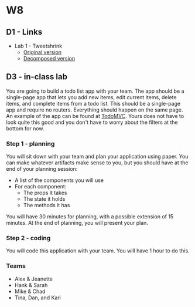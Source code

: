 # W8

## D1 - Links

* Lab 1 - Tweetshrink
  * [Original version](https://github.com/momentum-cohort-2018-07/lab-w8d1-fe)
  * [Decomposed version](https://github.com/momentum-cohort-2018-07/lab-w8d1-fe/tree/decomposed)

## D3 - in-class lab

You are going to build a todo list app with your team. The app should be a single-page app that lets you add new items, edit current items, delete items, and complete items from a todo list. This should be a single-page app and require no routers. Everything should happen on the same page. An example of the app can be found at [TodoMVC](http://todomvc.com/examples/vanillajs/). Yours does not have to look quite this good and you don't have to worry about the filters at the bottom for now.

### Step 1 - planning

You will sit down with your team and plan your application using paper. You can make whatever artifacts make sense to you, but you should have at the end of your planning session:

* A list of the components you will use
* For each component:
  * The props it takes
  * The state it holds
  * The methods it has

You will have 30 minutes for planning, with a possible extension of 15 minutes. At the end of planning, you will present your plan.

### Step 2 - coding

You will code this application with your team. You will have 1 hour to do this.

### Teams

* Alex & Jeanette
* Hank & Sarah
* Mike & Chad
* Tina, Dan, and Kari

